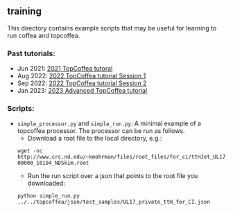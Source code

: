 ## training
This directory contains example scripts that may be useful for learning to run coffea and topcoffea. 

### Past tutorials:

* Jun 2021: [2021 TopCoffea tutoral](https://indico.cern.ch/event/1047567/)
* Aug 2022: [2022 TopCoffea tutorial Session 1](https://indico.cern.ch/event/1188768/)
* Sep 2022: [2022 TopCoffea tutorial Session 2](https://indico.cern.ch/event/1189721/)
* Jan 2023: [2023 Advanced TopCoffea tutorial](https://indico.cern.ch/event/1228170/)


### Scripts:

* `simple_processor.py` and `simple_run.py`: A minimal example of a topcoffea processor. The processor can be run as follows.
    - Download a root file to the local directory, e.g.:
    ```
    wget -nc http://www.crc.nd.edu/~kmohrman/files/root_files/for_ci/ttHJet_UL17_R1B14_NAOD-00000_10194_NDSkim.root
    ```
    - Run the run script over a json that points to the root file you downloaded: 
    ```
    python simple_run.py ../../topcoffea/json/test_samples/UL17_private_ttH_for_CI.json
    ```

